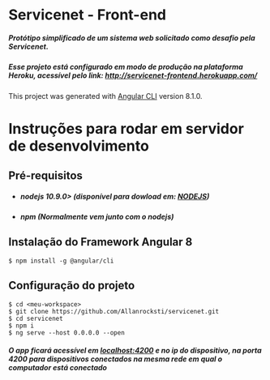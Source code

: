 # Servicenet - Front-end

##### Protótipo simplificado de um sistema web solicitado como desafio pela Servicenet.

##### Esse projeto está configurado em modo de produção na plataforma Heroku, acessível pelo link: http://servicenet-frontend.herokuapp.com/

This project was generated with [Angular CLI](https://github.com/angular/angular-cli) version 8.1.0.

# Instruções para rodar em servidor de desenvolvimento

## Pré-requisitos
- ##### nodejs 10.9.0> (disponível para dowload em: [NODEJS](nodejs.org))
- ##### npm (Normalmente vem junto com o nodejs)

## Instalação do Framework Angular 8

```
$ npm install -g @angular/cli
```

## Configuração do projeto
```
$ cd <meu-workspace>
$ git clone https://github.com/Allanrocksti/servicenet.git
$ cd servicenet
$ npm i
$ ng serve --host 0.0.0.0 --open
```
##### O app ficará acessível em [localhost:4200](localhost:4200) e no ip do dispositivo, na porta 4200 para dispositivos conectados na mesma rede em qual o computador está conectado
